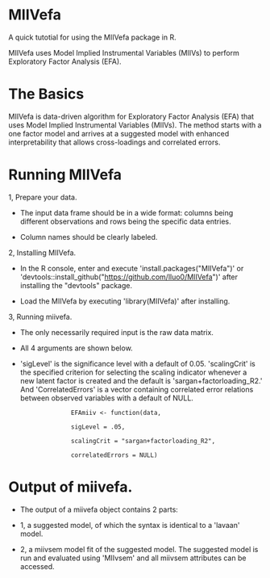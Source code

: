 # MIIVefa

A quick tutotial for using the MIIVefa package in R.

MIIVefa uses Model Implied Instrumental Variables (MIIVs) to perform Exploratory Factor Analysis (EFA). 

# The Basics

MIIVefa is data-driven algorithm for Exploratory Factor Analysis (EFA) that uses Model Implied Instrumental Variables (MIIVs). The method starts with a one factor model and arrives at a suggested model with enhanced interpretability that allows cross-loadings and correlated errors.

# Running MIIVefa

1, Prepare your data.

- The input data frame should be in a wide format: columns being different observations and rows being the specific data entries.

- Column names should be clearly labeled.

2, Installing MIIVefa.

- In the R console, enter and execute 'install.packages("MIIVefa")' or 'devtools::install_github("https://github.com/lluo0/MIIVefa")' after installing the "devtools" package.

- Load the MIIVefa by executing 'library(MIIVefa)' after installing. 

3, Running miivefa.

- The only necessarily required input is the raw data matrix.

- All 4 arguments are shown below.

- 'sigLevel' is the significance level with a default of 0.05. 'scalingCrit' is the specified criterion for selecting the scaling indicator whenever a new latent factor is created and the default is 'sargan+factorloading_R2.' And 'CorrelatedErrors' is a vector containing correlated error relations between observed variables with a default of NULL.


                    EFAmiiv <- function(data,
 
                    sigLevel = .05,
                    
                    scalingCrit = "sargan+factorloading_R2",
                    
                    correlatedErrors = NULL)
                    
# Output of miivefa.

- The output of a miivefa object contains 2 parts:

- 1, a suggested model, of which the syntax is identical to a 'lavaan' model.

- 2, a miivsem model fit of the suggested model. The suggested model is run and evaluated using 'MIIvsem' and all miivsem attributes can be accessed.

  

  
